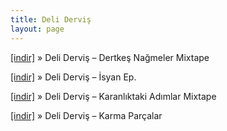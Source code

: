 ```yaml
---
title: Deli Derviş
layout: page
---
```


<a href="https://cloud.mail.ru/public/9d0bc6a38682%2FDeli%20Dervis%20-%20Dertkes%20Nameler%20Mixtape%2F" target="_blank">[indir]</a>  »  Deli Derviş &#8211; Dertkeş Nağmeler Mixtape

<a href="https://cloud.mail.ru/public/d78a3a47e957%2FDeli%20Dervis%20-%20Isyan%20Ep%2F" target="_blank">[indir]</a>  »  Deli Derviş &#8211; İsyan Ep.

<a href="https://cloud.mail.ru/public/4a35c38271b5%2FDeli%20Dervis%20-%20Karanl%C4%B1ktaki%20Ad%C4%B1mlar%20Mixtape%2F" target="_blank">[indir]</a>  »  Deli Derviş &#8211; Karanlıktaki Adımlar Mixtape

<a href="https://cloud.mail.ru/public/d245c4f3a1c9%2FDeli%20Dervi%C5%9F%20-%20Karma%20Par%C3%A7alar%2F" target="_blank">[indir]</a>  »  Deli Derviş &#8211; Karma Parçalar